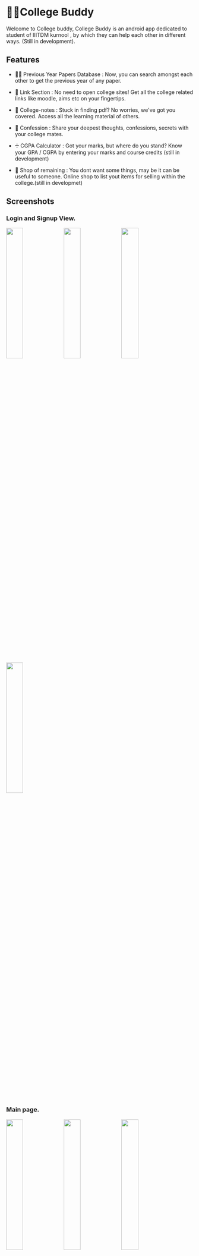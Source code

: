 # 🧑‍🎓College Buddy



Welcome to College buddy, College Buddy is an android app dedicated to student of IIITDM kurnool , by which they can help each other in different ways.
(Still in development).

## Features

- 👨‍🏫 Previous Year Papers Database : Now, you can search amongst each other to get the previous year of any paper. 

- 🔔 Link Section : No need to open college sites! Get all the college related links like moodle, aims etc on your fingertips.

- 📖 College-notes : Stuck in finding pdf? No worries, we've got you covered. Access all the learning material of others.

- 🤫 Confession : Share your deepest thoughts, confessions, secrets with your college mates.

- ➗ CGPA Calculator : Got your marks, but where do you stand? Know your GPA / CGPA by entering your marks and course credits (still in development)

- 🥳 Shop of remaining : You dont want some things, may be it can be useful to someone. Online shop to list yout items for selling within the college.(still in developmet)


## Screenshots

### Login and Signup View.
<img src="https://github.com/Chirag-kumar-singh/College_buddy/assets/127758120/656f3cdc-4bb6-4d18-8193-8e126c7cb082" width="30%"></img> 
<img src="https://github.com/Chirag-kumar-singh/College_buddy/assets/127758120/d074aa58-418f-4bdb-8194-e9ec49f44547" width="30%"></img> 
<img src="https://github.com/Chirag-kumar-singh/College_buddy/assets/127758120/2e301273-eb04-49e7-8355-8a46b870b717" width="30%"></img> 
<img src="https://github.com/Chirag-kumar-singh/College_buddy/assets/127758120/cfaa256d-1ed4-4fbc-a71c-773de5a048f2" width="30%"></img> 

### Main page.
<img src="https://github.com/Chirag-kumar-singh/College_buddy/assets/127758120/498857fe-32af-4fe4-8b4a-8a20d53c8731" width="30%"></img> 
<img src="https://github.com/Chirag-kumar-singh/College_buddy/assets/127758120/77f50ac8-2c00-46c7-a3f4-f001ad425468" width="30%"></img> 
<img src="https://github.com/Chirag-kumar-singh/College_buddy/assets/127758120/9af42324-d569-4297-8bdc-a754b12e6513" width="30%"></img> 

### Exam Paper Upload and View.
<img src="https://github.com/Chirag-kumar-singh/College_buddy/assets/127758120/9652b23a-5b17-4588-8ce7-a08cdee633a4" width="30%"></img> 
<img src="https://github.com/Chirag-kumar-singh/College_buddy/assets/127758120/a1e766ae-3da9-4c6d-a435-430f2fff5cc3" width="30%"></img> 
<img src="https://github.com/Chirag-kumar-singh/College_buddy/assets/127758120/9859b1cb-8f3e-4978-bfc2-05e58a5be4f8" width="30%"></img> 
<img src="https://github.com/Chirag-kumar-singh/College_buddy/assets/127758120/c61983b8-8485-4198-bbe1-9dd304f8cdfb" width="30%"></img> 

## Libraries used :

 - [Firebase Database](https://github.com/firebase/firebase-android-sdk)
 - [Firebase Authentication](https://github.com/firebase/firebase-android-sdk)
 - [Firebase Messaging](https://github.com/firebase/firebase-android-sdk)
 - [Circle Image View](https://github.com/hdodenhof/CircleImageView)
 - [Android-pdf-Viewer](https://github.com/barteksc/AndroidPdfViewer)
 
 ## General Queries

### 🔒 Found bugs? 

We're glad that you've tried exploring the application with a technical approach. The application is currently in a testing phase, if you found bugs, raise an issue. Furthermore, if you can solve the issue and contribute in this project raise a pull-request!
Note: This is an open-source project, drop in a mail or a PR to contribute in this repository.

